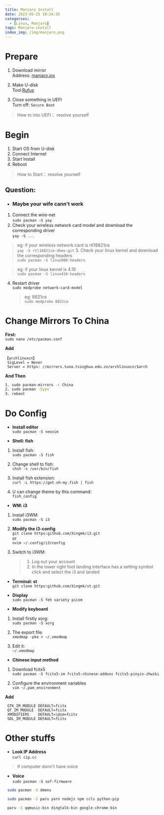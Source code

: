 ```yaml
---
title: Manjaro Install
date: 2023-05-25 18:24:35
categories:
  - [Linux, Manjaro]
tags: Manjaro-install
index_img: /img/manjaro.png
---
```


# Prepare

1. Download mirror  
   Address: [manjaro.ios](https://manjaro.org/download/)

2. Make U-disk  
   Tool:[Rufus](https://rufus.ie/zh/)

3. Close something in UEFI  
   Turn off: `Secure Boot`

> How to into UEFI： resolve yourself

# Begin

1. Start OS from U-disk
2. Connect Internet
3. Start Install
4. Reboot

> How to Start： resolve yourself

## Question:

- ### Maybe your wife cann't work

1. Connect the wire-net  
   `sudo pacman -S yay`
2. Check your wireless network card model and download the corresponding driver  
   `yay -S ...`

> eg: if your wireless network card is rtl18821ce  
> `yay -S rtl18821ce-dkms-git` 3. Check your linux kernel and download the corresponding headers  
> `sudo pacman -S linux000-headers`

> eg: if your linux kernel is 4.19  
> `sudo pacman -S linux419-headers`

4. Restart driver  
   `sudo modprobe network-card-model`
   > eg: 8821ce  
   > `sudo modprobe 8821ce`

# Change Mirrors To China

**First:**  
`sudo nano /etc/pacman.conf `

**Add**

```
【archlinuxcn】
 SigLevel = Never
 Server = https: //mirrors.tuna.tsinghua.edu.cn/archlinuxcn/$arch
```

**And Then**

```sh
1. sudo pacman-mirrors -c China
2. sudo pacman -Syyu
3. reboot
```

# Do Config

- **Install editor**  
  `sudo pacman -S neovim`

- **Shell: fish**

1. Install fish:  
   `sudo pacman -S fish`

2. Change shell to fish:  
   `chsh -s /usr/bin/fish`

3. Install fish extension:  
   `curl -L https://get.oh-my.fish | fish`

4. U can change theme by this command:  
   `fish_config`

- **WM: i3**

1. Install i3WM:  
   `sudo pacman -S i3`

2. **Modify the i3-config**  
   `git clone https:github.com/Xingmk/i3.git`  
   or  
   `nvim ~/.config/i3/config`

3. Switch to i3WM:
   > 1. Log out your account
   > 2. In the lower right foot landing interface has a setting symbol click and select the i3 and landed

- **Terminal: st**  
  `git clone https:github.com/Xingmk/st.git`

- **Display**  
  `sudo pacman -S feh variety picom`

- **Modify keyboard**

1. Install firstly xorg:  
   `sudo pacman -S xorg`

2. The export file:  
   `xmodmap -pke > ~/.xmodmap`

3. Edit it:  
   `~/.xmodmap`

- **Chinese input method**

1. Download fcitx5  
   `sudo pacman -S fcitx5-im fcitx5-chinese-addons fcitx5-pinyin-zhwiki`

2. Configure the environment variables  
   `vim ~/.pam_environment`

**Add**

```
 GTK_IM_MODULE DEFAULT=fcitx
 QT_IM_MODULE  DEFAULT=fcitx
 XMODIFIERS    DEFAULT=\@im=fcitx
 SDL_IM_MODULE DEFAULT=fcitx
```

# Other stuffs

- **Look IP Address**  
  `curl cip.cc`

> If computer donn't have voice

- **Voice**  
  `sudo pacman -S sof-firmware`

```sh
 sudo pacman -S dmenu

 sudo pacman -S paru yarn nodejs npm ccls python-pip

 paru -S qqmusic-bin dingtalk-bin google-chrome-bin
```

